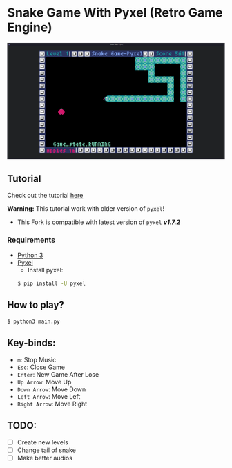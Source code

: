 # Snake Game With **Pyxel** (Retro Game Engine)

![image](https://github.com/mehrdad-mixtape/Snake_Game_Pyxel/blob/master/index.png)


## Tutorial
Check out the tutorial [here](https://youtu.be/Qg16VhEo2Qs)

**Warning:** This tutorial work with older version of `pyxel`!
- This Fork is compatible with latest version of `pyxel` ***v1.7.2***

### Requirements
* [Python 3](https://www.python.org)
* [Pyxel](https://github.com/kitao/pyxel)
    - Install pyxel:
    ```bash
    $ pip install -U pyxel
    ``` 

## How to play?
```bash
$ python3 main.py
```
## Key-binds:
- `m`: Stop Music
- `Esc`: Close Game
- `Enter`: New Game After Lose
- `Up Arrow`: Move Up
- `Down Arrow`: Move Down
- `Left Arrow`: Move Left
- `Right Arrow`: Move Right

## TODO:
- [ ] Create new levels
- [ ] Change tail of snake
- [ ] Make better audios